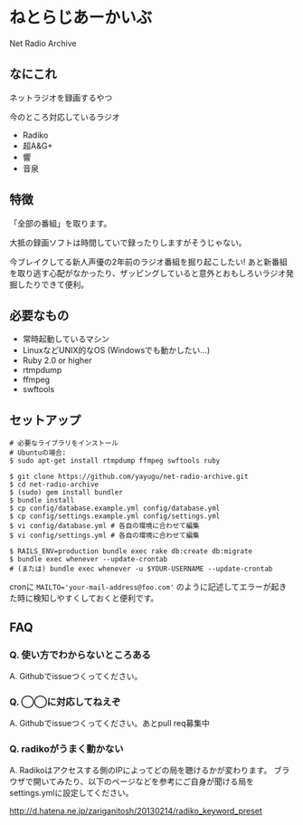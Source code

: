# ねとらじあーかいぶ
Net Radio Archive

## なにこれ
ネットラジオを録画するやつ

今のところ対応しているラジオ

- Radiko
- 超A&G+
- 響
- 音泉

## 特徴
「全部の番組」を取ります。

大抵の録画ソフトは時間していで録ったりしますがそうじゃない。

今ブレイクしてる新人声優の2年前のラジオ番組を掘り起こしたい!
あと新番組を取り逃す心配がなかったり、ザッピングしていると意外とおもしろいラジオ発掘したりできて便利。

## 必要なもの
- 常時起動しているマシン
- LinuxなどUNIX的なOS (Windowsでも動かしたい...)
- Ruby 2.0 or higher
- rtmpdump
- ffmpeg
- swftools

## セットアップ

```
# 必要なライブラリをインストール
# Ubuntuの場合:
$ sudo apt-get install rtmpdump ffmpeg swftools ruby

$ git clone https://github.com/yayugu/net-radio-archive.git
$ cd net-radio-archive
$ (sudo) gem install bundler
$ bundle install
$ cp config/database.example.yml config/database.yml
$ cp config/settings.example.yml config/settings.yml
$ vi config/database.yml # 各自の環境に合わせて編集
$ vi config/settings.yml # 各自の環境に合わせて編集

$ RAILS_ENV=production bundle exec rake db:create db:migrate
$ bundle exec whenever --update-crontab
# (または) bundle exec whenever -u $YOUR-USERNAME --update-crontab
```

cronに
`MAILTO='your-mail-address@foo.com'`
のように記述してエラーが起きた時に検知しやすくしておくと便利です。

## FAQ

### Q. 使い方でわからないところある
A. Githubでissueつくってください。

### Q. ◯◯に対応してねえぞ
A. Githubでissueつくってください。あとpull req募集中

### Q. radikoがうまく動かない
A. Radikoはアクセスする側のIPによってどの局を聴けるかが変わります。
ブラウザで開いてみたり、以下のページなどを参考にご自身が聞ける局をsettings.ymlに設定してください。

http://d.hatena.ne.jp/zariganitosh/20130214/radiko_keyword_preset
